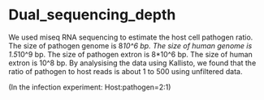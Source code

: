 # Dual_sequencing_depth

We used miseq RNA sequencing to estimate the host cell pathogen ratio. The size of pathogen genome is 
8*10^6 bp. The size of human genome is 1.5*10^9 bp. The size of pathogen extron is 8*10^6 bp. The size of human extron is 10^8 bp. 
By analysising the data using Kallisto, we found that the ratio of pathogen to host reads is about 1 to 500 using unfiltered data. 

(In the infection experiment: Host:pathogen=2:1) 
